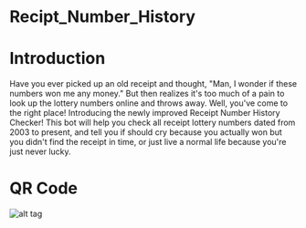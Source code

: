 # Recipt_Number_History

# Introduction

Have you ever picked up an old receipt and thought, "Man, I wonder if these numbers won me any money." But then realizes it's too much of a pain to look up the lottery numbers online and throws away. Well, you've come to the right place! Introducing the newly improved Receipt Number History Checker! This bot will help you check all receipt lottery numbers dated from 2003 to present, and tell you if should cry because you actually won but you didn't find the receipt in time, or just live a normal life because you're just never lucky.

# QR Code

![alt tag](https://i.imgur.com/PA71c0v.png)
